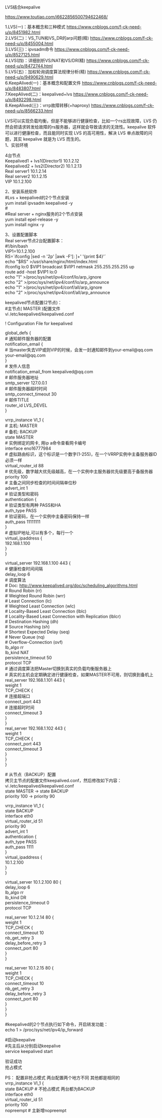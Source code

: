 LVS结合keepalive

https://www.toutiao.com/i6622856500794622468/

1.LVS(一)：基本概念和三种模式 https://www.cnblogs.com/f-ck-need-u/p/8451982.html  
2.LVS(二)：VS_TUN和VS_DR的arp问题(精)
https://www.cnblogs.com/f-ck-need-u/p/8455004.html  
3.LVS(三)：ipvsadm命令 https://www.cnblogs.com/f-ck-need-u/p/8527125.html  
4.LVS(四)：详细剖析VS/NAT和VS/DR(精)
https://www.cnblogs.com/f-ck-need-u/p/8472744.html  
5.LVS(五)：加权轮询调度算法规律分析(精)
https://www.cnblogs.com/f-ck-need-u/p/9490629.html  
6.KeepAlived(一)：基本概念和配置文件
https://www.cnblogs.com/f-ck-need-u/p/8483807.html  
7.KeepAlived(二)：keepalived+lvs
https://www.cnblogs.com/f-ck-need-u/p/8492298.html  
8.KeepAlived(三)：vrrp故障转移(+haproxy)
https://www.cnblogs.com/f-ck-need-u/p/8566233.html  
  
LVS可以实现负载均衡，但是不能够进行健康检查，比如一个rs出现故障，LVS
仍然会把请求转发给故障的rs服务器，这样就会导致请求的无效性。keepalive
软件可以进行健康检查，而且能同时实现 LVS 的高可用性，解决 LVS
单点故障的问题，其实 keepalive 就是为 LVS 而生的。  
1、实验环境

4台节点  
Keepalived1 + lvs1(Director1) 10.1.2.12  
Keepalived2 + lvs2(Director2) 10.1.2.13  
Real server1 10.1.2.14  
Real server2 10.1.2.15  
VIP 10.1.2.100  
  
2、安装系统软件  
\#Lvs + keepalived的2个节点安装  
yum install ipvsadm keepalived -y  
\#  
\#Real server + nginx服务的2个节点安装  
yum install epel-release -y  
yum install nginx -y

3、设置配置脚本  
Real server节点2台配置脚本：  
\#!/bin/bash  
VIP1=10.1.2.100  
RS=\`ifconfig \|sed -n '2p' \|awk -F'[: ]+' '{print \$4}'\`  
echo "\$RS" \>/usr/share/nginx/html/index.html  
ifconfig lo:0 \$VIP1 broadcast \$VIP1 netmask 255.255.255.255 up  
route add -host \$VIP1 lo:0  
echo "1" \>/proc/sys/net/ipv4/conf/lo/arp_ignore  
echo "2" \>/proc/sys/net/ipv4/conf/lo/arp_announce  
echo "1" \>/proc/sys/net/ipv4/conf/all/arp_ignore  
echo "2" \>/proc/sys/net/ipv4/conf/all/arp_announce  
  
keepalived节点配置(2节点)：  
\#主节点( MASTER )配置文件  
vi /etc/keepalived/keepalived.conf

! Configuration File for keepalived  
  
global_defs {  
\# 通知邮件服务器的配置  
notification_email {  
\# 当master失去VIP或则VIP的时候，会发一封通知邮件到your-email\@qq.com  
your-email\@qq.com  
}  
\# 发件人信息  
notification_email_from keepalived\@qq.com  
\# 邮件服务器地址  
smtp_server 127.0.0.1  
\# 邮件服务器超时时间  
smtp_connect_timeout 30  
\# 邮件TITLE  
router_id LVS_DEVEL  
}  
  
vrrp_instance VI_1 {  
\# 主机: MASTER  
\# 备机: BACKUP  
state MASTER  
\# 实例绑定的网卡, 用ip a命令查看网卡编号  
interface eno16777984  
\# 虚拟路由标识，这个标识是一个数字(1-255)，在一个VRRP实例中主备服务器ID必须一样  
virtual_router_id 88  
\# 优先级，数字越大优先级越高，在一个实例中主服务器优先级要高于备服务器  
priority 100  
\# 主备之间同步检查的时间间隔单位秒  
advert_int 1  
\# 验证类型和密码  
authentication {  
\# 验证类型有两种 PASS和HA  
auth_type PASS  
\# 验证密码，在一个实例中主备密码保持一样  
auth_pass 11111111  
}  
\# 虚拟IP地址,可以有多个，每行一个  
virtual_ipaddress {  
192.168.1.100  
}  
}  
  
virtual_server 192.168.1.100 443 {  
\# 健康检查时间间隔  
delay_loop 6  
\# 调度算法  
\# Doc: http://www.keepalived.org/doc/scheduling_algorithms.html  
\# Round Robin (rr)  
\# Weighted Round Robin (wrr)  
\# Least Connection (lc)  
\# Weighted Least Connection (wlc)  
\# Locality-Based Least Connection (lblc)  
\# Locality-Based Least Connection with Replication (lblcr)  
\# Destination Hashing (dh)  
\# Source Hashing (sh)  
\# Shortest Expected Delay (seq)  
\# Never Queue (nq)  
\# Overflow-Connection (ovf)  
lb_algo rr  
lb_kind NAT  
persistence_timeout 50  
protocol TCP  
\# 通过调度算法把Master切换到真实的负载均衡服务器上  
\# 真实的主机会定期确定进行健康检查，如果MASTER不可用，则切换到备机上  
real_server 192.168.1.101 443 {  
weight 1  
TCP_CHECK {  
\# 连接超端口  
connect_port 443  
\# 连接超时时间  
connect_timeout 3  
}  
}  
real_server 192.168.1.102 443 {  
weight 1  
TCP_CHECK {  
connect_port 443  
connect_timeout 3  
}  
}  
}

\# 从节点（BACKUP）配置  
拷贝主节点的配置文件keepalived.conf，然后修改如下内容：  
vi /etc/keepalived/keepalived.conf  
state MASTER -\> state BACKUP  
priority 100 -\> priority 90

vrrp_instance VI_1 {  
state BACKUP  
interface eth0  
virtual_router_id 51  
priority 90  
advert_int 1  
authentication {  
auth_type PASS  
auth_pass 1111  
}  
virtual_ipaddress {  
10.1.2.100  
}  
}  
  
virtual_server 10.1.2.100 80 {  
delay_loop 6  
lb_algo rr  
lb_kind DR  
persistence_timeout 0  
protocol TCP  
  
real_server 10.1.2.14 80 {  
weight 1  
TCP_CHECK {  
connect_timeout 10  
nb_get_retry 3  
delay_before_retry 3  
connect_port 80  
}  
}  
  
real_server 10.1.2.15 80 {  
weight 1  
TCP_CHECK {  
connect_timeout 10  
nb_get_retry 3  
delay_before_retry 3  
connect_port 80  
}  
}  
}  
  
\#keepalived的2个节点执行如下命令，开启转发功能：  
echo 1 \> /proc/sys/net/ipv4/ip_forward  
  
\#启动keepalive  
\#先主后从分别启动keepalive  
service keepalived start  
  
验证成功  
抢占模式  
  
PS： 配置非抢占模式 两台配置两个地方不同 其他都是相同的  
vrrp_instance VI_1 {  
state BACKUP \# 不抢占模式 两台都为BACKUP  
interface eth0  
virtual_router_id 51  
priority 100  
nopreempt \# 主新增nopreempt
